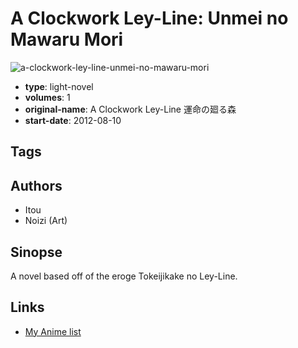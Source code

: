 # A Clockwork Ley-Line: Unmei no Mawaru Mori

![a-clockwork-ley-line-unmei-no-mawaru-mori](https://cdn.myanimelist.net/images/manga/4/90615.jpg)

-   **type**: light-novel
-   **volumes**: 1
-   **original-name**: A Clockwork Ley-Line 運命の廻る森
-   **start-date**: 2012-08-10

## Tags

## Authors

-   Itou
-   Noizi (Art)

## Sinopse

A novel based off of the eroge Tokeijikake no Ley-Line.

## Links

-   [My Anime list](https://myanimelist.net/manga/49689/A_Clockwork_Ley-Line__Unmei_no_Mawaru_Mori)
